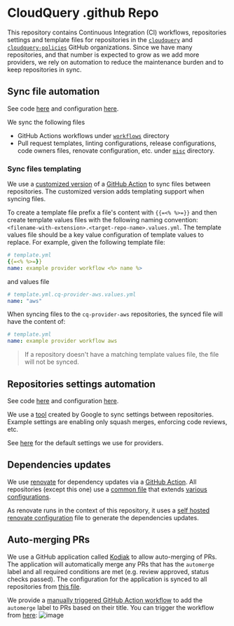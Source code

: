# CloudQuery .github Repo

This repository contains Continuous Integration (CI) workflows, repositories settings and template files for repositories in the [`cloudquery`](https://github.com/cloudquery) and [`cloudquery-policies`](https://github.com/cloudquery-policies) GitHub organizations.
Since we have many repositories, and that number is expected to grow as we add more providers, we rely on automation to reduce the maintenance burden and to keep repositories in sync.

## Sync file automation

See code [here](./.github/workflows/sync_files.yml) and configuration [here](./.github/sync.yml).

We sync the following files

- GitHub Actions workflows under [`workflows`](./workflows) directory
- Pull request templates, linting configurations, release configurations, code owners files, renovate configuration, etc. under [`misc`](./misc) directory.

### Sync files templating

We use a [customized version](https://github.com/cloudquery/repo-file-sync-action/tree/feat/templating_v2) of a [GitHub Action](https://github.com/BetaHuhn/repo-file-sync-action) to sync files between repositories. The customized version adds templating support when syncing files.

To create a template file prefix a file's content with `{{=<% %>=}}` and then create template values files with the following naming convention:
`<filename-with-extension>.<target-repo-name>.values.yml`. The template values file should be a key value configuration of template values to replace.
For example, given the following template file:
```yaml
# template.yml
{{=<% %>=}}
name: example provider workflow <%> name %>
```
and values file
```yaml
# template.yml.cq-provider-aws.values.yml
name: "aws"
```

When syncing files to the `cq-provider-aws` repositories, the synced file will have the content of:
```yml
# template.yml
name: example provider workflow aws
```

>If a repository doesn't have a matching template values file, the file will not be synced.

## Repositories settings automation

See code [here](./.github/workflows/sync_repo_settings.yml) and configuration [here](./repo-settings).

We use a [tool](https://github.com/googleapis/repo-automation-bots/tree/629d4bffe5ca7dc01e894b1cc682b7c74400be3c/packages/sync-repo-settings) created by Google to sync settings between repositories.
Example settings are enabling only squash merges, enforcing code reviews, etc.

See [here](./repo-settings/providers/config.yaml) for the default settings we use for providers.

## Dependencies updates

We use [renovate](https://github.com/renovatebot/renovate) for dependency updates via a [GitHub Action](./.github/workflows/renovate.yml).
All repositories (except this one) use a [common file](./misc/common/renovate.json5) that extends [various configurations](./.github).

As renovate runs in the context of this repository, it uses a [self hosted renovate configuration](./.github/self-hosted-renovate.json5) file to generate the dependencies updates.

## Auto-merging PRs

We use a GitHub application called [Kodiak](https://kodiakhq.com/) to allow auto-merging of PRs.
The application will automatically merge any PRs that has the `automerge` label and all required conditions are met (e.g. review approved, status checks passed).
The configuration for the application is synced to all repositories from [this file](./.github/.kodiak.toml).

We provide a [manually triggered GitHub Action workflow](./.github/workflows/add_automerge_labels.yml) to add the `automerge` label to PRs based on their title.
You can trigger the workflow from [here](https://github.com/cloudquery/.github/actions/workflows/add_automerge_labels.yml):
![image](https://user-images.githubusercontent.com/26760571/172339434-133a0c0f-c474-4852-8f3c-69b13303df3c.png)
